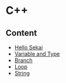 # C++

## Content

- [Hello Sekai](./01-hello)
- [Variable and Type](./02-variable-and-type)
- [Branch]()
- [Loop]()
- [String]()
